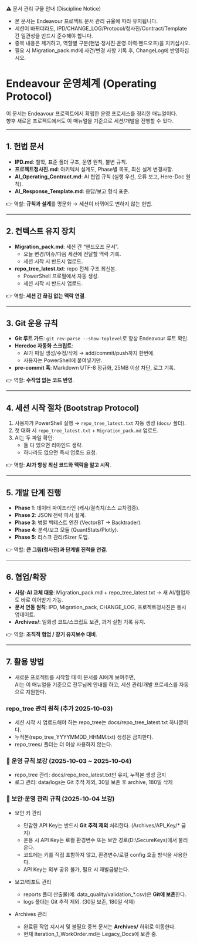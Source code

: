 ⚠️ 문서 관리 규율 안내 (Discipline Notice)
- 본 문서는 Endeavour 프로젝트 문서 관리 규율에 따라 유지됩니다.
- 세션이 바뀌더라도, IPD/CHANGE_LOG/Protocol/청사진/Contract/Template 간 일관성을 반드시 준수해야 합니다.
- 중복 내용은 제거하고, 역할별 구분(헌법·청사진·운영·이력·핸드오프)을 지키십시오.
- 필요 시 Migration_pack.md에 사건/변경 사항 기록 후, ChangeLog에 반영하십시오.

# Endeavour 운영체계 (Operating Protocol)

이 문서는 Endeavour 프로젝트에서 확립한 운영 프로세스를 정리한 매뉴얼이다.  
향후 새로운 프로젝트에서도 이 매뉴얼을 기준으로 세션/개발을 진행할 수 있다.  

---

## 1. 헌법 문서
- **IPD.md**: 철학, 표준 폴더 구조, 운영 원칙, 불변 규칙.  
- **프로젝트청사진.md**: 아키텍처 설계도, Phase별 목표, 최신 설계 변경사항.  
- **AI_Operating_Contract.md**: AI 협업 규칙 (실행 우선, 오류 보고, Here-Doc 원칙).  
- **AI_Response_Template.md**: 응답/보고 형식 표준.  

👉 역할: **규칙과 설계**를 명문화 → 세션이 바뀌어도 변하지 않는 헌법.  

---

## 2. 컨텍스트 유지 장치
- **Migration_pack.md**: 세션 간 “핸드오프 문서”.  
  - 오늘 변경/이슈/다음 세션에 전달할 맥락 기록.  
  - 세션 시작 시 반드시 업로드.  
- **repo_tree_latest.txt**: repo 전체 구조 최신본.  
  - PowerShell 프로필에서 자동 생성.  
  - 세션 시작 시 반드시 업로드.  

👉 역할: **세션 간 끊김 없는 맥락 연결**.  

---

## 3. Git 운용 규칙
- **Git 루트 가드**: `git rev-parse --show-toplevel`로 항상 Endeavour 루트 확인.  
- **Heredoc 자동화 스크립트**:  
  - AI가 파일 생성/수정/삭제 → add/commit/push까지 한번에.  
  - 사용자는 PowerShell에 붙여넣기만.  
- **pre-commit 훅**: Markdown UTF-8 정규화, 25MB 이상 차단, 로그 기록.  

👉 역할: **수작업 없는 코드 반영**.  

---

## 4. 세션 시작 절차 (Bootstrap Protocol)
1. 사용자가 PowerShell 실행 → `repo_tree_latest.txt` 자동 생성 (`docs/` 폴더).  
2. 첫 대화 시 `repo_tree_latest.txt` + `Migration_pack.md` 업로드.  
3. AI는 두 파일 확인:  
   - 둘 다 있으면 리마인드 생략.  
   - 하나라도 없으면 즉시 업로드 요청.  

👉 역할: **AI가 항상 최신 코드와 맥락을 알고 시작**.  

---

## 5. 개발 단계 진행
- **Phase 1**: 데이터 파이프라인 (캐시/결측치/소스 교차검증).  
- **Phase 2**: JSON 전략 파서 설계.  
- **Phase 3**: 병렬 백테스트 엔진 (VectorBT → Backtrader).  
- **Phase 4**: 분석/보고 모듈 (QuantStats/Plotly).  
- **Phase 5**: 리스크 관리/Sizer 도입.  

👉 역할: **큰 그림(청사진)과 단계별 진척을 연결**.  

---

## 6. 협업/확장
- **사람-AI 교체 대응**: Migration_pack.md + repo_tree_latest.txt → 새 AI/협업자도 바로 이어받기 가능.  
- **문서 연동 원칙**: IPD, Migration_pack, CHANGE_LOG, 프로젝트청사진은 동시 업데이트.  
- **Archives/**: 일회성 코드/스크립트 보관, 과거 실험 기록 유지.  

👉 역할: **조직적 협업 / 장기 유지보수 대비**.  

---

## 7. 활용 방법
- 새로운 프로젝트를 시작할 때 이 문서를 AI에게 보여주면,  
  AI는 이 매뉴얼을 기준으로 전무님께 안내를 하고, 세션 관리/개발 프로세스를 자동으로 지원한다.
### repo_tree 관리 원칙 (추가 2025-10-03)

- 세션 시작 시 업로드해야 하는 repo_tree는 docs/repo_tree_latest.txt 하나뿐이다.
- 누적본(repo_tree_YYYYMMDD_HHMM.txt) 생성은 금지한다.
- repo_trees/ 폴더는 더 이상 사용하지 않는다.

### 🔧 운영 규칙 보강 (2025-10-03 ~ 2025-10-04)
- repo_tree 관리: docs/repo_tree_latest.txt만 유지, 누적본 생성 금지
- 로그 관리: data/logs는 Git 추적 제외, 30일 보존 후 archive, 180일 삭제

### 🔐 보안·운영 관리 규칙 (2025-10-04 보강)
- 보안 키 관리
  - 민감한 API Key는 반드시 **Git 추적 제외** 처리한다. (Archives/API_Key/* 금지)
  - 운용 시 API Key는 로컬 환경변수 또는 보안 경로(D:\SecureKeys)에서 불러온다.
  - 코드에는 키를 직접 포함하지 않고, 환경변수/로컬 config 호출 방식을 사용한다.
  - API Key는 외부 공유 불가, 필요 시 재발급받는다.

- 보고/리포트 관리
  - reports 폴더 산출물(예: data_quality/validation_*.csv)은 **Git에 보존**한다.
  - logs 폴더는 Git 추적 제외. (30일 보존, 180일 삭제)

- Archives 관리
  - 완료된 작업 지시서 및 불필요 중복 문서는 **Archives/** 하위로 이동한다.
  - 현재 Iteration_1_WorkOrder.md는 Legacy_Docs에 보관 중.
